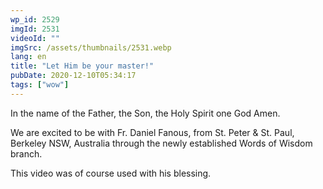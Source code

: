 ```yaml
---
wp_id: 2529
imgId: 2531
videoId: ""
imgSrc: /assets/thumbnails/2531.webp
lang: en
title: "Let Him be your master!"
pubDate: 2020-12-10T05:34:17
tags: ["wow"]
---
```


<p>In the name of the Father, the Son, the Holy Spirit one God Amen.</p>
<p>We are excited to be with Fr. Daniel Fanous, from St. Peter &amp; St. Paul, Berkeley NSW, Australia through the newly established Words of Wisdom branch.</p>
<p>This video was of course used with his blessing.</p>
<p>&nbsp;</p>
